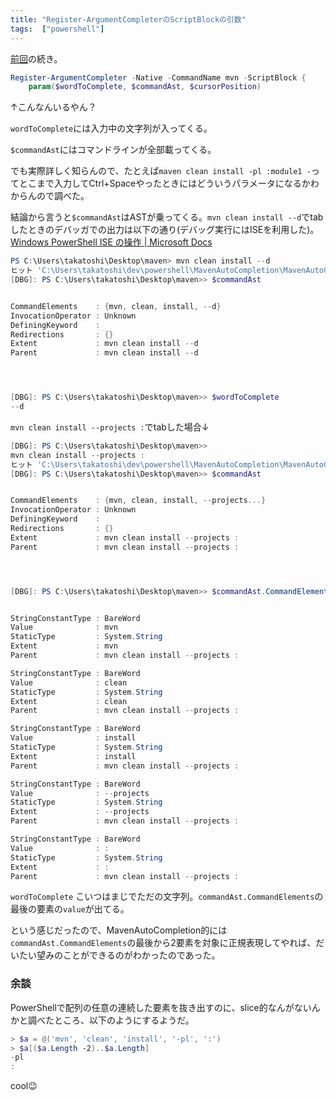 ```yaml
---
title: "Register-ArgumentCompleterのScriptBlockの引数"
tags:  ["powershell"]
---
```


[前回](/posts/2019-02-04-Register-ArgumentCompleter.md)の続き。

```powershell
Register-ArgumentCompleter -Native -CommandName mvn -ScriptBlock {
    param($wordToComplete, $commandAst, $cursorPosition)
```

↑こんなんいるやん？

`wordToComplete`には入力中の文字列が入ってくる。

`$commandAst`にはコマンドラインが全部載ってくる。

でも実際詳しく知らんので、たとえば`maven clean install -pl :module1 -`ってとこまで入力してCtrl+Spaceやったときにはどういうパラメータになるかわからんので調べた。

結論から言うと`$commandAst`はASTが乗ってくる。`mvn clean install --d`でtabしたときのデバッガでの出力は以下の通り(デバッグ実行にはISEを利用した)。 [Windows PowerShell ISE の操作 | Microsoft Docs](https://docs.microsoft.com/ja-jp/powershell/scripting/components/ise/exploring-the-windows-powershell-ise?view=powershell-6)

```powershell
PS C:\Users\takatoshi\Desktop\maven> mvn clean install --d
ヒット 'C:\Users\takatoshi\dev\powershell\MavenAutoCompletion\MavenAutoCompletion.ps1:152' の行のブレークポイント
[DBG]: PS C:\Users\takatoshi\Desktop\maven>> $commandAst


CommandElements    : {mvn, clean, install, --d}
InvocationOperator : Unknown
DefiningKeyword    :
Redirections       : {}
Extent             : mvn clean install --d
Parent             : mvn clean install --d




[DBG]: PS C:\Users\takatoshi\Desktop\maven>> $wordToComplete
--d
```

`mvn clean install --projects :`でtabした場合↓

```powershell
[DBG]: PS C:\Users\takatoshi\Desktop\maven>>
mvn clean install --projects :
ヒット 'C:\Users\takatoshi\dev\powershell\MavenAutoCompletion\MavenAutoCompletion.ps1:152' の行のブレークポイント
[DBG]: PS C:\Users\takatoshi\Desktop\maven>> $commandAst


CommandElements    : {mvn, clean, install, --projects...}
InvocationOperator : Unknown
DefiningKeyword    :
Redirections       : {}
Extent             : mvn clean install --projects :
Parent             : mvn clean install --projects :




[DBG]: PS C:\Users\takatoshi\Desktop\maven>> $commandAst.CommandElements


StringConstantType : BareWord
Value              : mvn
StaticType         : System.String
Extent             : mvn
Parent             : mvn clean install --projects :

StringConstantType : BareWord
Value              : clean
StaticType         : System.String
Extent             : clean
Parent             : mvn clean install --projects :

StringConstantType : BareWord
Value              : install
StaticType         : System.String
Extent             : install
Parent             : mvn clean install --projects :

StringConstantType : BareWord
Value              : --projects
StaticType         : System.String
Extent             : --projects
Parent             : mvn clean install --projects :

StringConstantType : BareWord
Value              : :
StaticType         : System.String
Extent             : :
Parent             : mvn clean install --projects :
```

`wordToComplete` こいつはまじでただの文字列。`commandAst.CommandElements`の最後の要素の`value`が出てる。

という感じだったので、MavenAutoCompletion的には`commandAst.CommandElements`の最後から2要素を対象に正規表現してやれば、だいたい望みのことができるのがわかったのであった。

### 余談

PowerShellで配列の任意の連続した要素を抜き出すのに、slice的なんがないんかと調べたところ、以下のようにするようだ。

```powershell
> $a = @('mvn', 'clean', 'install', '-pl', ':')
> $a[($a.Length -2)..$a.Length]
-pl
:
```

cool😉
